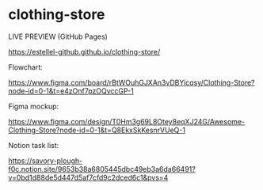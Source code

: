 # clothing-store

LIVE PREVIEW (GitHub Pages)

https://estellel-github.github.io/clothing-store/

Flowchart:

https://www.figma.com/board/rBtWOuhGJXAn3vDBYicqsy/Clothing-Store?node-id=0-1&t=e4zOnf7pzOQvccGP-1

Figma mockup:

https://www.figma.com/design/T0Hm3g69L8Otey8eqXJ24G/Awesome-Clothing-Store?node-id=0-1&t=Q8EkxSkKesnrVUeQ-1

Notion task list:

https://savory-plough-f0c.notion.site/9653b38a6805445dbc49eb3a6da66491?v=0bd1d88de5d447d5af7cfd9c2dced6c1&pvs=4 
